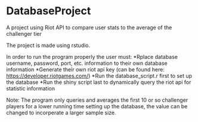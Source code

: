 # DatabaseProject
A project using Riot API to compare user stats to the average of the challenger tier

The project is made using rstudio.

In order to run the program properly the user must: 
  *Rplace database username, password, port, etc. information to their own database information
  *Generate their own riot api key (can be found here: https://developer.riotgames.com/)
  *Run the database_script.r first to set up the database
  *Run the shiny script last to dynamically query the riot api for statistic information
  
Note: The program only queries and averages the first 10 or so challenger players for a lower running time setting up the database, the value can be changed to incorperate a larger sample size. 

